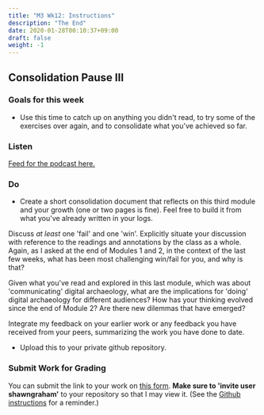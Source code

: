 ```yaml
---
title: "M3 Wk12: Instructions"
description: "The End"
date: 2020-01-28T00:10:37+09:00
draft: false
weight: -1
---
```

## Consolidation Pause III

### Goals for this week

- Use this time to catch up on anything you didn't read, to try some of the exercises over again, and to consolidate what you've achieved so far.

### Listen

[Feed for the podcast here.]()

### Do

- Create a short consolidation document that reflects on this third module and your growth (one or two pages is fine). Feel free to build it from what you've already written in your logs.

Discuss _at least_ one 'fail' and one 'win'. Explicitly situate your discussion with reference to the readings and annotations by the class as a whole. Again, as I asked at the end of Modules 1 and 2, in the context of the last few weeks, what has been most challenging win/fail for you, and why is that?

Given what you've read and explored in this last module, which was about 'communicating' digital archaeology, what are the implications for 'doing' digital archaeology for different audiences? How has your thinking evolved since the end of Module 2? Are there new dilemmas that have emerged?

Integrate my feedback on your earlier work or any feedback you have received from your peers, summarizing the work you have done to date.
- Upload this to your private github repository.

### Submit Work for Grading

You can submit the link to your work on [this form](#). **Make sure to 'invite user shawngraham'** to your repository so that I may view it. (See the [Github instructions](/week/1/github) for a reminder.)
